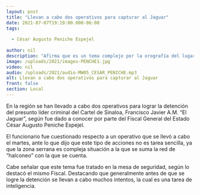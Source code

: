 ```yaml
---
layout: post
title: "Llevan a cabo dos operativos para capturar al Jaguar"
date: 2021-07-07T19:19:00.000-06:00
tags:
  
  - César Augusto Peniche Espejel
  
author: nil
description: "Afirma que es un tema complejo por la orografía del lugar y la red de halconoeo."
image: /uploads/2021/images-PENCHE1.jpg
video: nil
audio: /uploads/2021/audio-MW05_CESAR_PENICHE.mp3
alt: Llevan a cabo dos operativos para capturar al Jaguar
front: false
section: Local
---
```


En la región se han llevado a cabo dos operativos para lograr la detención del presunto líder criminal del Cartel de Sinaloa, Francisco Javier A.M. “El Jaguar”, según fue dado a conocer por parte del Fiscal General del Estado César Augusto Peniche Espejel.

El funcionario fue cuestionado respecto a un operativo que se llevó a cabo el martes, ante lo que dijo que este tipo de acciones no es tarea sencilla, ya que la zona serrana es compleja situación a la que se suma la red de “halconeo” con la que se cuenta.

Cabe señalar que este tema fue tratado en la mesa de seguridad, según lo destacó el mismo Fiscal. Destacando que generalmente antes de que se logre la detención se llevan a cabo muchos intentos, la cual es una tarea de inteligencia.

